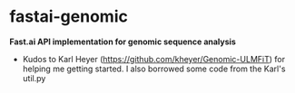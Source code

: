 # fastai-genomic
**Fast.ai API implementation for genomic sequence analysis**

- Kudos to Karl Heyer (https://github.com/kheyer/Genomic-ULMFiT) for helping me getting started. I also borrowed some code from the Karl's util.py
